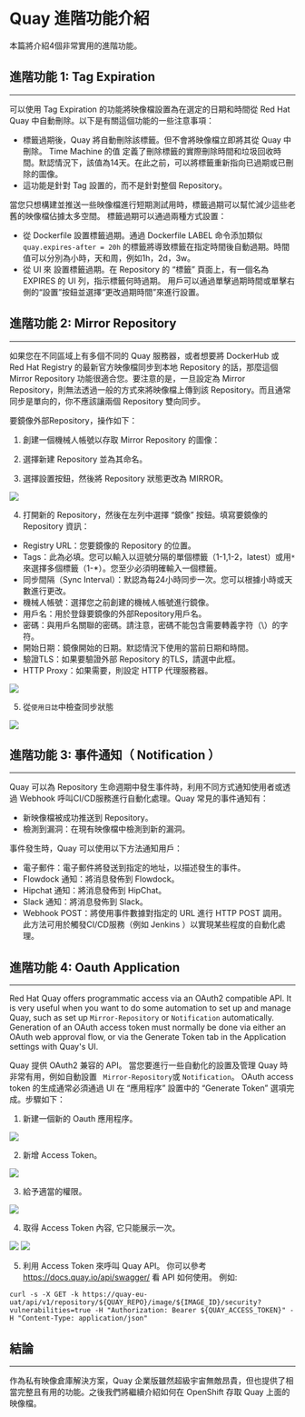 Quay 進階功能介紹
===================


本篇將介紹4個非常實用的進階功能。

進階功能 1: Tag Expiration
-------------

-----


可以使用 Tag Expiration 的功能將映像檔設置為在選定的日期和時間從 Red Hat Quay 中自動刪除。以下是有關這個功能的一些注意事項：

- 標籤過期後，Quay 將自動刪除該標籤。但不會將映像檔立即將其從 Quay 中刪除。 Time Machine 的值 定義了刪除標籤的實際刪除時間和垃圾回收時間。默認情況下，該值為14天。在此之前，可以將標籤重新指向已過期或已刪除的圖像。
- 這功能是針對 Tag 設置的，而不是針對整個 Repository。

當您只想構建並推送一些映像檔進行短期測試用時，標籤過期可以幫忙減少這些老舊的映像檔佔據太多空間。 標籤過期可以通過兩種方式設置：

- 從 Dockerfile 設置標籤過期。通過 Dockerfile LABEL 命令添加類似 ``quay.expires-after = 20h`` 的標籤將導致標籤在指定時間後自動過期。時間值可以分別為小時，天和周，例如1h，2d，3w。
- 從 UI 來 設置標籤過期。在 Repository 的 “標籤” 頁面上，有一個名為 EXPIRES 的 UI 列，指示標籤何時過期。 用戶可以通過單擊過期時間或單擊右側的“設置”按鈕並選擇“更改過期時間”來進行設置。


進階功能 2: Mirror Repository
-----------------

-----


如果您在不同區域上有多個不同的 Quay 服務器，或者想要將 DockerHub 或 Red Hat Registry 的最新官方映像檔同步到本地 Repository 的話，那麼這個 Mirror Repository 功能很適合您。要注意的是，一旦設定為 Mirror Repository，則無法透過一般的方式來將映像檔上傳到該 Repository。而且通常同步是單向的，你不應該讓兩個 Repository 雙向同步。

要鏡像外部Repository，操作如下：


1. 創建一個機械人帳號以存取 Mirror Repository 的圖像：

2. 選擇新建 Repository 並為其命名。

3. 選擇設置按鈕，然後將 Repository 狀態更改為 MIRROR。

![](images/03_quay/m01.png)


4. 打開新的 Repository，然後在左列中選擇 “鏡像” 按鈕。填寫要鏡像的 Repository 資訊：

- Registry URL：您要鏡像的 Repository 的位置。
- Tags：此為必填。您可以輸入以逗號分隔的單個標籤（1-1,1-2，latest）或用``*``來選擇多個標籤（1-*）。您至少必須明確輸入一個標籤。
- 同步間隔（Sync Interval）：默認為每24小時同步一次。您可以根據小時或天數進行更改。
- 機械人帳號：選擇您之前創建的機械人帳號進行鏡像。
- 用戶名：用於登錄要鏡像的外部Repository用戶名。
- 密碼：與用戶名關聯的密碼。請注意，密碼不能包含需要轉義字符（\）的字符。
- 開始日期：鏡像開始的日期。默認情況下使用的當前日期和時間。
- 驗證TLS：如果要驗證外部 Repository 的TLS，請選中此框。
- HTTP Proxy：如果需要，則設定 HTTP 代理服務器。

![](images/03_quay/m02.png)

5. 從``使用日誌``中檢查同步狀態

![](images/03_quay/m03.png)


進階功能 3: 事件通知（ Notification ）
------------

-----


Quay 可以為 Repository 生命週期中發生事件時，利用不同方式通知使用者或透過 Webhook 呼叫CI/CD服務進行自動化處理。Quay 常見的事件通知有：

- 新映像檔被成功推送到 Repository。
- 檢測到漏洞：在現有映像檔中檢測到新的漏洞。


事件發生時，Quay 可以使用以下方法通知用戶：

- 電子郵件：電子郵件將發送到指定的地址，以描述發生的事件。
- Flowdock 通知：將消息發佈到 Flowdock。
- Hipchat 通知：將消息發佈到 HipChat。
- Slack 通知：將消息發佈到 Slack。
- Webhook POST：將使用事件數據對指定的 URL 進行 HTTP POST 調用。 此方法可用於觸發CI/CD服務（例如 Jenkins ）以實現某些程度的自動化處理。


進階功能 4: Oauth Application
----------------

-----


Red Hat Quay offers programmatic access via an OAuth2 compatible API. It is very useful when you want to do some automation to set up and manage Quay, such as set up ``Mirror-Repository`` or ``Notification`` automatically. Generation of an OAuth access token must normally be done via either an OAuth web approval flow, or via the Generate Token tab in the Application settings with Quay's UI.

Quay 提供 OAuth2 兼容的 API。 當您要進行一些自動化的設置及管理 Quay 時非常有用，例如自動設置 `` Mirror-Repository``或 ``Notification``。 OAuth access token 的生成通常必須通過 UI 在 “應用程序” 設置中的 “Generate Token” 選項完成。步驟如下：

1. 新建一個新的 Oauth 應用程序。

![](images/03_quay/09.png)

2. 新增 Access Token。

![](images/03_quay/10.png)


3. 給予適當的權限。

![](images/03_quay/12.png)

4. 取得 Access Token 內容, 它只能展示一次。

![](images/03_quay/13.png)
![](images/03_quay/14.png)

5. 利用 Access Token 來呼叫 Quay API。 你可以參考 https://docs.quay.io/api/swagger/ 看 API 如何使用。 例如:

```
curl -s -X GET -k https://quay-eu-uat/api/v1/repository/${QUAY_REPO}/image/${IMAGE_ID}/security?vulnerabilities=true -H "Authorization: Bearer ${QUAY_ACCESS_TOKEN}" -H "Content-Type: application/json"
```

結論
-----------

-----


作為私有映像倉庫解決方案，Quay 企業版雖然超級宇宙無敵昂貴，但也提供了相當完整且有用的功能。之後我們將繼續介紹如何在 OpenShift 存取 Quay 上面的映像檔。